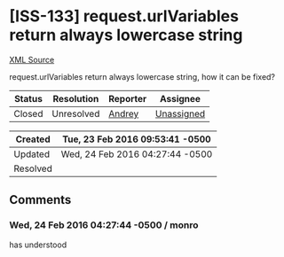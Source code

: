 # [ISS-133] request.urlVariables return always lowercase string

[XML Source](./xml/ISS-133.xml)
<p><p>request.urlVariables return always lowercase string, how it can be fixed?</p></p>





Status|Resolution|Reporter|Assignee
------|----------|--------|--------
Closed|Unresolved|[Andrey](monRo)|[Unassigned]($-1)





Created|Tue, 23 Feb 2016 09:53:41 -0500
-------|--------------
Updated|Wed, 24 Feb 2016 04:27:44 -0500
Resolved|


## Comments




### Wed, 24 Feb 2016 04:27:44 -0500 / monro 

<p><p>has understood</p></p>


